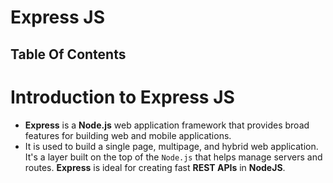 # Express JS

## Table Of Contents

# Introduction to Express JS

- **Express** is a **Node.js** web application framework that provides broad features for building web and mobile applications.
- It is used to build a single page, multipage, and hybrid web application. It's a layer built on the top of the `Node.js` that helps manage servers and routes. **Express** is ideal for creating fast **REST APIs** in **NodeJS**.
